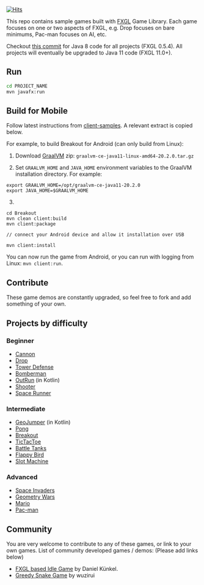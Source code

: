 [![Hits](https://hits.seeyoufarm.com/api/count/incr/badge.svg?url=https%3A%2F%2Fgithub.com%2FAlmasB%2FFXGLGames&count_bg=%2379C83D&title_bg=%23555555&icon=&icon_color=%23E7E7E7&title=PAGE+VIEWS&edge_flat=false)](https://hits.seeyoufarm.com)

This repo contains sample games built with <a href="https://github.com/AlmasB/FXGL">FXGL</a> Game Library.
Each game focuses on one or two aspects of FXGL, e.g. Drop focuses on bare minimums, Pac-man focuses on AI, etc.

Checkout [this commit](https://github.com/AlmasB/FXGLGames/commit/a0821c76ba4a7a64dba4f9ec6f182827d909561c) for Java 8 code for all projects (FXGL 0.5.4).
All projects will eventually be upgraded to Java 11 code (FXGL 11.0+).

## Run
```bash
cd PROJECT_NAME
mvn javafx:run
```

## Build for Mobile

Follow latest instructions from [client-samples](https://github.com/gluonhq/client-samples#build-and-run-the-samples). A relevant extract is copied below.

For example, to build Breakout for Android (can only build from Linux):

1. Download [GraalVM](https://github.com/graalvm/graalvm-ce-builds/releases/tag/vm-20.2.0) zip: `graalvm-ce-java11-linux-amd64-20.2.0.tar.gz`

2. Set `GRAALVM_HOME` and `JAVA_HOME` environment variables to the GraalVM installation directory. For example:

```
export GRAALVM_HOME=/opt/graalvm-ce-java11-20.2.0
export JAVA_HOME=$GRAALVM_HOME
```   

3.

```
cd Breakout
mvn clean client:build
mvn client:package

// connect your Android device and allow it installation over USB

mvn client:install
```

You can now run the game from Android, or you can run with logging from Linux: `mvn client:run`.

## Contribute

These game demos are constantly upgraded, so feel free to fork and add something of your own.

## Projects by difficulty

### Beginner

* [Cannon](Cannon)
* [Drop](Drop)
* [Tower Defense](TowerDefense)
* [Bomberman](Bomberman)
* [OutRun](OutRun) (in Kotlin)
* [Shooter](Shooter)
* [Space Runner](SpaceRunner)

### Intermediate

* [GeoJumper](GeoJumper) (in Kotlin)
* [Pong](Pong)
* [Breakout](Breakout)
* [TicTacToe](TicTacToe)
* [Battle Tanks](BattleTanks)
* [Flappy Bird](FlappyBird)
* [Slot Machine](SlotMachine)

### Advanced

* [Space Invaders](SpaceInvaders)
* [Geometry Wars](GeometryWars)
* [Mario](Mario)
* [Pac-man](Pacman)

## Community

You are very welcome to contribute to any of these games, or link to your own games.
List of community developed games / demos: (Please add links below)

* [FXGL based Idle Game](https://github.com/softknk/softknk.io) by Daniel Künkel.
* [Greedy Snake Game](https://github.com/wuzirui/SnakeDungeon) by wuzirui
